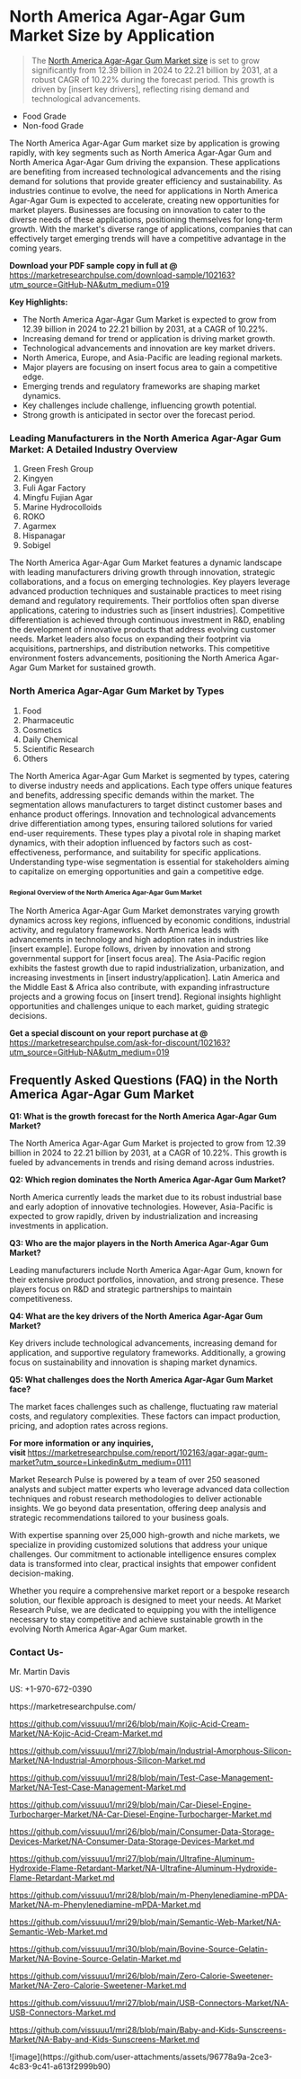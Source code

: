 <h1>North America Agar-Agar Gum Market&nbsp;Size by Application</h1><blockquote><p>The <a href="https://marketresearchpulse.com/download-sample/102163?utm_source=GitHub-NA&amp;utm_medium=019">North America Agar-Agar Gum Market size</a> is set to grow significantly from 12.39 billion in 2024 to 22.21 billion by 2031, at a robust CAGR of 10.22% during the forecast period. This growth is driven by [insert key drivers], reflecting rising demand and technological advancements.</p></blockquote><ul><li>Food Grade<li> Non-food Grade</li></ul><p>The North America Agar-Agar Gum market size by application is growing rapidly, with key segments such as North America Agar-Agar Gum and North America Agar-Agar Gum driving the expansion. These applications are benefiting from increased technological advancements and the rising demand for solutions that provide greater efficiency and sustainability. As industries continue to evolve, the need for applications in North America Agar-Agar Gum is expected to accelerate, creating new opportunities for market players. Businesses are focusing on innovation to cater to the diverse needs of these applications, positioning themselves for long-term growth. With the market's diverse range of applications, companies that can effectively target emerging trends will have a competitive advantage in the coming years.</p><p><strong>Download your PDF sample copy in full at @ </strong><a href="https://marketresearchpulse.com/download-sample/102163?utm_source=GitHub-NA&amp;utm_medium=019">https://marketresearchpulse.com/download-sample/102163?utm_source=GitHub-NA&amp;utm_medium=019</a></p><p><strong>Key Highlights: </strong></p><ul><li>The North America Agar-Agar Gum Market is expected to grow from 12.39 billion in 2024 to 22.21 billion by 2031, at a CAGR of 10.22%.</li><li>Increasing demand for trend or application is driving market growth.</li><li>Technological advancements and innovation are key market drivers.</li><li>North America, Europe, and Asia-Pacific are leading regional markets.</li><li>Major players are focusing on insert focus area to gain a competitive edge.</li><li>Emerging trends and regulatory frameworks are shaping market dynamics.</li><li>Key challenges include challenge, influencing growth potential.</li><li>Strong growth is anticipated in sector over the forecast period.</li></ul><h3>Leading Manufacturers in the North America Agar-Agar Gum Market: A Detailed Industry Overview</h3><ol><li>Green Fresh Group</li><li>Kingyen</li><li>Fuli Agar Factory</li><li>Mingfu Fujian Agar</li><li>Marine Hydrocolloids</li><li>ROKO</li><li>Agarmex</li><li>Hispanagar</li><li>Sobigel</li></ol><div class="flex max-w-full flex-col flex-grow"><div class="min-h-8 text-message flex w-full flex-col items-end gap-2 whitespace-normal break-words [.text-message+&amp;]:mt-5" dir="auto" data-message-author-role="assistant" data-message-id="fd8432e4-4910-450d-b182-61b7bfb0a01f" data-message-model-slug="gpt-4o"><div class="flex w-full flex-col gap-1 empty:hidden first:pt-[3px]"><div class="markdown prose w-full break-words dark:prose-invert light"><p>The North America Agar-Agar Gum Market features a dynamic landscape with leading manufacturers driving growth through innovation, strategic collaborations, and a focus on emerging technologies. Key players leverage advanced production techniques and sustainable practices to meet rising demand and regulatory requirements. Their portfolios often span diverse applications, catering to industries such as [insert industries]. Competitive differentiation is achieved through continuous investment in R&amp;D, enabling the development of innovative products that address evolving customer needs. Market leaders also focus on expanding their footprint via acquisitions, partnerships, and distribution networks. This competitive environment fosters advancements, positioning the North America Agar-Agar Gum Market for sustained growth.</p></div></div></div></div><h3>North America Agar-Agar Gum Market by Types</h3><ol><li>Food<li> Pharmaceutic<li> Cosmetics<li> Daily Chemical<li> Scientific Research<li> Others</li></ol><div class="flex max-w-full flex-col flex-grow"><div class="min-h-8 text-message flex w-full flex-col items-end gap-2 whitespace-normal break-words [.text-message+&amp;]:mt-5" dir="auto" data-message-author-role="assistant" data-message-id="084470be-0bb7-4664-bddf-5156b4f41249" data-message-model-slug="gpt-4o-mini"><div class="flex w-full flex-col gap-1 empty:hidden first:pt-[3px]"><div class="markdown prose w-full break-words dark:prose-invert light"><p>The North America Agar-Agar Gum Market is segmented by types, catering to diverse industry needs and applications. Each type offers unique features and benefits, addressing specific demands within the market. The segmentation allows manufacturers to target distinct customer bases and enhance product offerings. Innovation and technological advancements drive differentiation among types, ensuring tailored solutions for varied end-user requirements. These types play a pivotal role in shaping market dynamics, with their adoption influenced by factors such as cost-effectiveness, performance, and suitability for specific applications. Understanding type-wise segmentation is essential for stakeholders aiming to capitalize on emerging opportunities and gain a competitive edge.</p></div></div></div></div><h3><span style="font-size: 11px;">Regional Overview of the North America Agar-Agar Gum Market</span></h3><div class="flex max-w-full flex-col flex-grow"><div class="min-h-8 text-message flex w-full flex-col items-end gap-2 whitespace-normal break-words [.text-message+&amp;]:mt-5" dir="auto" data-message-author-role="assistant" data-message-id="e9038762-ce64-4e30-91c9-9bd413514231" data-message-model-slug="gpt-4o-mini"><div class="flex w-full flex-col gap-1 empty:hidden first:pt-[3px]"><div class="markdown prose w-full break-words dark:prose-invert light"><p>The North America Agar-Agar Gum Market demonstrates varying growth dynamics across key regions, influenced by economic conditions, industrial activity, and regulatory frameworks. North America leads with advancements in technology and high adoption rates in industries like [insert example]. Europe follows, driven by innovation and strong governmental support for [insert focus area]. The Asia-Pacific region exhibits the fastest growth due to rapid industrialization, urbanization, and increasing investments in [insert industry/application]. Latin America and the Middle East &amp; Africa also contribute, with expanding infrastructure projects and a growing focus on [insert trend]. Regional insights highlight opportunities and challenges unique to each market, guiding strategic decisions.</p></div></div></div></div><p><strong>Get a special discount on your report purchase at @ </strong><a href="https://marketresearchpulse.com/ask-for-discount/102163?utm_source=GitHub-NA&amp;utm_medium=019">https://marketresearchpulse.com/ask-for-discount/102163?utm_source=GitHub-NA&amp;utm_medium=019</a></p><h2>Frequently Asked Questions (FAQ) in the North America Agar-Agar Gum Market</h2><p><strong>Q1: What is the growth forecast for the North America Agar-Agar Gum Market?</strong></p><p>The North America Agar-Agar Gum Market is projected to grow from 12.39 billion in 2024 to 22.21 billion by 2031, at a CAGR of 10.22%. This growth is fueled by advancements in trends and rising demand across industries.</p><p><strong>Q2: Which region dominates the North America Agar-Agar Gum Market?</strong></p><p>North America currently leads the market due to its robust industrial base and early adoption of innovative technologies. However, Asia-Pacific is expected to grow rapidly, driven by industrialization and increasing investments in application.</p><p><strong>Q3: Who are the major players in the North America Agar-Agar Gum Market?</strong></p><p>Leading manufacturers include North America Agar-Agar Gum, known for their extensive product portfolios, innovation, and strong presence. These players focus on R&amp;D and strategic partnerships to maintain competitiveness.</p><p><strong>Q4: What are the key drivers of the North America Agar-Agar Gum Market?</strong></p><p>Key drivers include technological advancements, increasing demand for application, and supportive regulatory frameworks. Additionally, a growing focus on sustainability and innovation is shaping market dynamics.</p><p><strong>Q5: What challenges does the North America Agar-Agar Gum Market face?</strong></p><p>The market faces challenges such as challenge, fluctuating raw material costs, and regulatory complexities. These factors can impact production, pricing, and adoption rates across regions.</p><p><strong>For more information or any inquiries, visit&nbsp;</strong><a href="https://marketresearchpulse.com/report/102163/agar-agar-gum-market?utm_source=Linkedin&utm_medium=0111">https://marketresearchpulse.com/report/102163/agar-agar-gum-market?utm_source=Linkedin&utm_medium=0111</a></p><p>Market Research Pulse is powered by a team of over 250 seasoned analysts and subject matter experts who leverage advanced data collection techniques and robust research methodologies to deliver actionable insights. We go beyond data presentation, offering deep analysis and strategic recommendations tailored to your business goals.</p><p>With expertise spanning over 25,000 high-growth and niche markets, we specialize in providing customized solutions that address your unique challenges. Our commitment to actionable intelligence ensures complex data is transformed into clear, practical insights that empower confident decision-making.</p><p>Whether you require a comprehensive market report or a bespoke research solution, our flexible approach is designed to meet your needs. At Market Research Pulse, we are dedicated to equipping you with the intelligence necessary to stay competitive and achieve sustainable growth in the evolving North America Agar-Agar Gum market.</p><h3><strong>Contact Us-</strong></h3><p>Mr. Martin Davis</p><p>US: +1-970-672-0390</p><p>https://marketresearchpulse.com/</p><p><a href="https://github.com/vissuuu1/mri26/blob/main/Kojic-Acid-Cream-Market/NA-Kojic-Acid-Cream-Market.md">https://github.com/vissuuu1/mri26/blob/main/Kojic-Acid-Cream-Market/NA-Kojic-Acid-Cream-Market.md</a></p><p><a href="https://github.com/vissuuu1/mri27/blob/main/Industrial-Amorphous-Silicon-Market/NA-Industrial-Amorphous-Silicon-Market.md">https://github.com/vissuuu1/mri27/blob/main/Industrial-Amorphous-Silicon-Market/NA-Industrial-Amorphous-Silicon-Market.md</a></p><p><a href="https://github.com/vissuuu1/mri28/blob/main/Test-Case-Management-Market/NA-Test-Case-Management-Market.md">https://github.com/vissuuu1/mri28/blob/main/Test-Case-Management-Market/NA-Test-Case-Management-Market.md</a></p><p><a href="https://github.com/vissuuu1/mri29/blob/main/Car-Diesel-Engine-Turbocharger-Market/NA-Car-Diesel-Engine-Turbocharger-Market.md">https://github.com/vissuuu1/mri29/blob/main/Car-Diesel-Engine-Turbocharger-Market/NA-Car-Diesel-Engine-Turbocharger-Market.md</a></p><p><a href="https://github.com/vissuuu1/mri26/blob/main/Consumer-Data-Storage-Devices-Market/NA-Consumer-Data-Storage-Devices-Market.md">https://github.com/vissuuu1/mri26/blob/main/Consumer-Data-Storage-Devices-Market/NA-Consumer-Data-Storage-Devices-Market.md</a></p><p><a href="https://github.com/vissuuu1/mri27/blob/main/Ultrafine-Aluminum-Hydroxide-Flame-Retardant-Market/NA-Ultrafine-Aluminum-Hydroxide-Flame-Retardant-Market.md">https://github.com/vissuuu1/mri27/blob/main/Ultrafine-Aluminum-Hydroxide-Flame-Retardant-Market/NA-Ultrafine-Aluminum-Hydroxide-Flame-Retardant-Market.md</a></p><p><a href="https://github.com/vissuuu1/mri28/blob/main/m-Phenylenediamine-mPDA-Market/NA-m-Phenylenediamine-mPDA-Market.md">https://github.com/vissuuu1/mri28/blob/main/m-Phenylenediamine-mPDA-Market/NA-m-Phenylenediamine-mPDA-Market.md</a></p><p><a href="https://github.com/vissuuu1/mri29/blob/main/Semantic-Web-Market/NA-Semantic-Web-Market.md">https://github.com/vissuuu1/mri29/blob/main/Semantic-Web-Market/NA-Semantic-Web-Market.md</a></p><p><a href="https://github.com/vissuuu1/mri30/blob/main/Bovine-Source-Gelatin-Market/NA-Bovine-Source-Gelatin-Market.md">https://github.com/vissuuu1/mri30/blob/main/Bovine-Source-Gelatin-Market/NA-Bovine-Source-Gelatin-Market.md</a></p><p><a href="https://github.com/vissuuu1/mri26/blob/main/Zero-Calorie-Sweetener-Market/NA-Zero-Calorie-Sweetener-Market.md">https://github.com/vissuuu1/mri26/blob/main/Zero-Calorie-Sweetener-Market/NA-Zero-Calorie-Sweetener-Market.md</a></p><p><a href="https://github.com/vissuuu1/mri27/blob/main/USB-Connectors-Market/NA-USB-Connectors-Market.md">https://github.com/vissuuu1/mri27/blob/main/USB-Connectors-Market/NA-USB-Connectors-Market.md</a></p><p><a href="https://github.com/vissuuu1/mri28/blob/main/Baby-and-Kids-Sunscreens-Market/NA-Baby-and-Kids-Sunscreens-Market.md">https://github.com/vissuuu1/mri28/blob/main/Baby-and-Kids-Sunscreens-Market/NA-Baby-and-Kids-Sunscreens-Market.md</a></p>
![image](https://github.com/user-attachments/assets/96778a9a-2ce3-4c83-9c41-a613f2999b90)

